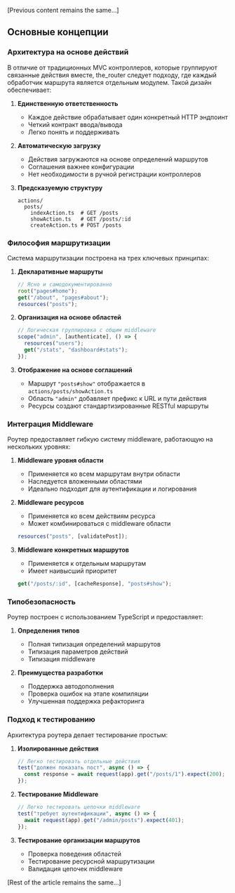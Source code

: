 [Previous content remains the same...]

## Основные концепции

### Архитектура на основе действий

В отличие от традиционных MVC контроллеров, которые группируют связанные действия вместе, the_router следует подходу, где каждый обработчик маршрута является отдельным модулем. Такой дизайн обеспечивает:

1. **Единственную ответственность**

   - Каждое действие обрабатывает один конкретный HTTP эндпоинт
   - Четкий контракт ввода/вывода
   - Легко понять и поддерживать

2. **Автоматическую загрузку**

   - Действия загружаются на основе определений маршрутов
   - Соглашения важнее конфигурации
   - Нет необходимости в ручной регистрации контроллеров

3. **Предсказуемую структуру**
   ```
   actions/
     posts/
       indexAction.ts  # GET /posts
       showAction.ts   # GET /posts/:id
       createAction.ts # POST /posts
   ```

### Философия маршрутизации

Система маршрутизации построена на трех ключевых принципах:

1. **Декларативные маршруты**

   ```ts
   // Ясно и самодокументированно
   root("pages#home");
   get("/about", "pages#about");
   resources("posts");
   ```

2. **Организация на основе областей**

   ```ts
   // Логическая группировка с общим middleware
   scope("admin", [authenticate], () => {
     resources("users");
     get("/stats", "dashboard#stats");
   });
   ```

3. **Отображение на основе соглашений**
   - Маршрут `"posts#show"` отображается в `actions/posts/showAction.ts`
   - Область `"admin"` добавляет префикс к URL и пути действия
   - Ресурсы создают стандартизированные RESTful маршруты

### Интеграция Middleware

Роутер предоставляет гибкую систему middleware, работающую на нескольких уровнях:

1. **Middleware уровня области**

   - Применяется ко всем маршрутам внутри области
   - Наследуется вложенными областями
   - Идеально подходит для аутентификации и логирования

2. **Middleware ресурсов**

   - Применяется ко всем действиям ресурса
   - Может комбинироваться с middleware области

   ```ts
   resources("posts", [validatePost]);
   ```

3. **Middleware конкретных маршрутов**
   - Применяется к отдельным маршрутам
   - Имеет наивысший приоритет
   ```ts
   get("/posts/:id", [cacheResponse], "posts#show");
   ```

### Типобезопасность

Роутер построен с использованием TypeScript и предоставляет:

1. **Определения типов**

   - Полная типизация определений маршрутов
   - Типизация параметров действий
   - Типизация middleware

2. **Преимущества разработки**
   - Поддержка автодополнения
   - Проверка ошибок на этапе компиляции
   - Улучшенная поддержка рефакторинга

### Подход к тестированию

Архитектура роутера делает тестирование простым:

1. **Изолированные действия**

   ```ts
   // Легко тестировать отдельные действия
   test("должен показать пост", async () => {
     const response = await request(app).get("/posts/1").expect(200);
   });
   ```

2. **Тестирование Middleware**

   ```ts
   // Легко тестировать цепочки middleware
   test("требует аутентификации", async () => {
     await request(app).get("/admin/posts").expect(401);
   });
   ```

3. **Тестирование организации маршрутов**
   - Проверка поведения областей
   - Тестирование ресурсной маршрутизации
   - Валидация цепочек middleware

[Rest of the article remains the same...]
